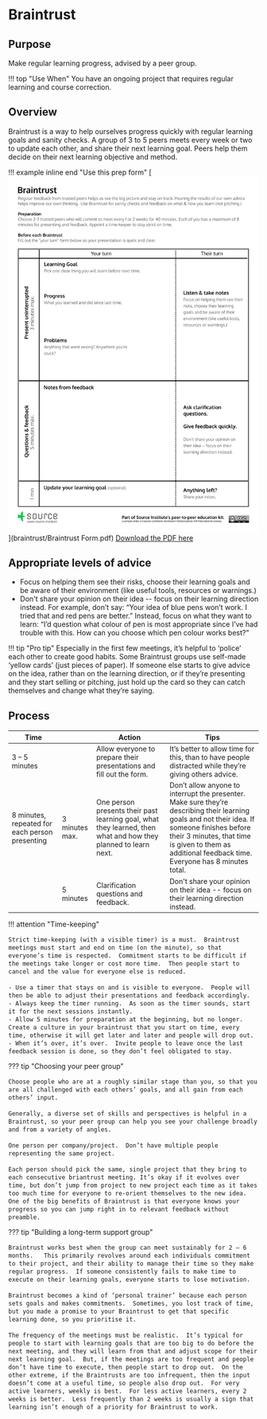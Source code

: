 # Braintrust

## Purpose
Make regular learning progress, advised by a peer group.


!!! top "Use When"
    You have an ongoing project that requires regular learning and course correction.


## Overview
Braintrust is a way to help ourselves progress quickly with regular learning goals and sanity checks.  A group of 3 to 5 peers meets every week or two to update each other, and share their next learning goal.  Peers help them decide on their next learning objective and method.

!!! example inline end "Use this prep form"
    [![](./braintrust/braintrust-form.png)](braintrust/Braintrust Form.pdf)
    [Download the PDF here](./braintrust/braintrust-form.png)

## Appropriate levels of advice
- Focus on helping them see their risks, choose their learning goals and be aware of their environment (like useful tools, resources or warnings.)
- Don't share your opinion on their idea -- focus on their learning direction instead. For example, don’t say: “Your idea of blue pens won’t work.  I tried that and red pens are better.”  Instead, focus on what they want to learn: “I’d question what colour of pen is most appropriate since I’ve had trouble with this.  How can you choose which pen colour works best?”

!!! tip "Pro tip"
    Especially in the first few meetings, it’s helpful to ‘police’ each other to create good habits.  Some Braintrust groups use self-made ‘yellow cards’ (just pieces of paper).  If someone else starts to give advice on the idea, rather than on the learning direction, or if they’re presenting and they start selling or pitching, just hold up the card so they can catch themselves and change what they’re saying.




## Process
| Time | | Action | Tips |
| - | - | - | - |
| 3 – 5 minutes | |Allow everyone to prepare their presentations and fill out the form. | It’s better to allow time for this, than to have people distracted while they’re giving others advice. |
| 8 minutes, repeated for each person presenting | 3 minutes max. | One person presents their past learning goal, what they learned, then what and how they planned to learn next.  | Don’t allow anyone to interrupt the presenter.  Make sure they’re describing their learning goals and not their idea. If someone finishes before their 3 minutes, that time is given to them as additional feedback time.  Everyone has 8 minutes total. |
| | 5 minutes | Clarification questions and feedback. | Don't share your opinion on their idea -- focus on their learning direction instead. |


!!! attention "Time-keeping"

    Strict time-keeping (with a visible timer) is a must.  Braintrust meetings must start and end on time (on the minute), so that everyone’s time is respected.  Commitment starts to be difficult if the meetings take longer or cost more time.  Then people start to cancel and the value for everyone else is reduced.

    - Use a timer that stays on and is visible to everyone.  People will then be able to adjust their presentations and feedback accordingly.
    - Always keep the timer running.  As soon as the timer sounds, start it for the next sessions instantly.
    - Allow 5 minutes for preparation at the beginning, but no longer.  Create a culture in your braintrust that you start on time, every time, otherwise it will get later and later and people will drop out.
    - When it’s over, it’s over.  Invite people to leave once the last feedback session is done, so they don’t feel obligated to stay.

??? tip "Choosing your peer group"

    Choose people who are at a roughly similar stage than you, so that you are all challenged with each others’ goals, and all gain from each others’ input.

    Generally, a diverse set of skills and perspectives is helpful in a Braintrust, so your peer group can help you see your challenge broadly and from a variety of angles.

    One person per company/project.  Don’t have multiple people representing the same project.

    Each person should pick the same, single project that they bring to each consecutive briantrust meeting. It’s okay if it evolves over time, but don’t jump from project to new project each time as it takes too much time for everyone to re-orient themselves to the new idea.  One of the big benefits of Braintrust is that everyone knows your progress so you can jump right in to relevant feedback without preamble.

??? tip "Building a long-term support group"

    Braintrust works best when the group can meet sustainably for 2 – 6 months.   This primarily revolves around each individuals commitment to their project, and their ability to manage their time so they make regular progress.  If someone consistently fails to make time to execute on their learning goals, everyone starts to lose motivation.

    Braintrust becomes a kind of ‘personal trainer’ because each person sets goals and makes commitments.  Sometimes, you lost track of time, but you made a promise to your Braintrust to get that specific learning done, so you prioritise it.

    The frequency of the meetings must be realistic.  It’s typical for people to start with learning goals that are too big to do before the next meeting, and they will learn from that and adjust scope for their next learning goal.  But, if the meetings are too frequent and people don’t have time to execute, then people start to drop out.  On the other extreme, if the Braintrusts are too infrequent, then the input doesn’t come at a useful time, so people also drop out.  For very active learners, weekly is best.  For less active learners, every 2 weeks is better.  Less frequently than 2 weeks is usually a sign that learning isn’t enough of a priority for Braintrust to work.


